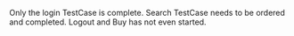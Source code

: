 Only the login TestCase is complete. 
Search TestCase needs to be ordered and completed. 
Logout and Buy has not even started. 
